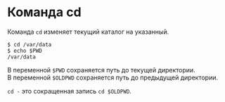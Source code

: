 # Команда cd

Команда `cd` изменяет текущий каталог на указанный.

```
$ cd /var/data
$ echo $PWD
/var/data
```

В переменной `$PWD` сохраняется путь до текущей директории.  
В переменной `$OLDPWD` сохраняется путь до предыдущей директории.  

`cd -` это сокращенная запись `cd $OLDPWD`.